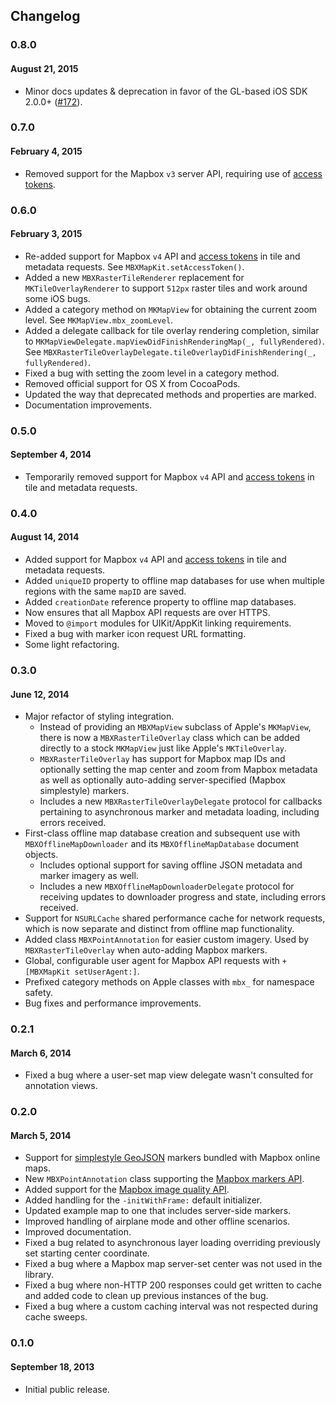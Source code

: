 Changelog
---------

### 0.8.0
#### August 21, 2015

- Minor docs updates & deprecation in favor of the GL-based iOS SDK 2.0.0+ ([#172](https://github.com/mapbox/mbxmapkit/issues/172)). 


### 0.7.0
#### February 4, 2015

- Removed support for the Mapbox `v3` server API, requiring use of [access tokens](https://www.mapbox.com/developers/api/#access-tokens). 

### 0.6.0
#### February 3, 2015

- Re-added support for Mapbox `v4` API and [access tokens](https://www.mapbox.com/developers/api/#access-tokens) in tile and metadata requests. See `MBXMapKit.setAccessToken()`. 
- Added a new `MBXRasterTileRenderer` replacement for `MKTileOverlayRenderer` to support `512px` raster tiles and work around some iOS bugs. 
- Added a category method on `MKMapView` for obtaining the current zoom level. See `MKMapView.mbx_zoomLevel`. 
- Added a delegate callback for tile overlay rendering completion, similar to `MKMapViewDelegate.mapViewDidFinishRenderingMap(_, fullyRendered)`. See `MBXRasterTileOverlayDelegate.tileOverlayDidFinishRendering(_, fullyRendered)`. 
- Fixed a bug with setting the zoom level in a category method. 
- Removed official support for OS X from CocoaPods. 
- Updated the way that deprecated methods and properties are marked. 
- Documentation improvements. 

### 0.5.0
#### September 4, 2014

- Temporarily removed support for Mapbox `v4` API and [access tokens](https://www.mapbox.com/developers/api/#access-tokens) in tile and metadata requests.

### 0.4.0
#### August 14, 2014

- Added support for Mapbox `v4` API and [access tokens](https://www.mapbox.com/developers/api/#access-tokens) in tile and metadata requests. 
- Added `uniqueID` property to offline map databases for use when multiple regions with the same `mapID` are saved. 
- Added `creationDate` reference property to offline map databases. 
- Now ensures that all Mapbox API requests are over HTTPS. 
- Moved to `@import` modules for UIKit/AppKit linking requirements. 
- Fixed a bug with marker icon request URL formatting. 
- Some light refactoring. 

### 0.3.0
#### June 12, 2014

- Major refactor of styling integration. 
    - Instead of providing an `MBXMapView` subclass of Apple's `MKMapView`, there is now a `MBXRasterTileOverlay` class which can be added directly to a stock `MKMapView` just like Apple's `MKTileOverlay`. 
    - `MBXRasterTileOverlay` has support for Mapbox map IDs and optionally setting the map center and zoom from Mapbox metadata as well as optionally auto-adding server-specified (Mapbox simplestyle) markers. 
    - Includes a new `MBXRasterTileOverlayDelegate` protocol for callbacks pertaining to asynchronous marker and metadata loading, including errors received. 
- First-class offline map database creation and subsequent use with `MBXOfflineMapDownloader` and its `MBXOfflineMapDatabase` document objects. 
    - Includes optional support for saving offline JSON metadata and marker imagery as well. 
    - Includes a new `MBXOfflineMapDownloaderDelegate` protocol for receiving updates to downloader progress and state, including errors received. 
- Support for `NSURLCache` shared performance cache for network requests, which is now separate and distinct from offline map functionality. 
- Added class `MBXPointAnnotation` for easier custom imagery. Used by `MBXRasterTileOverlay` when auto-adding Mapbox markers. 
- Global, configurable user agent for Mapbox API requests with `+[MBXMapKit setUserAgent:]`. 
- Prefixed category methods on Apple classes with `mbx_` for namespace safety. 
- Bug fixes and performance improvements. 

### 0.2.1
#### March 6, 2014

- Fixed a bug where a user-set map view delegate wasn't consulted for annotation views.

### 0.2.0
#### March 5, 2014

- Support for [simplestyle GeoJSON](https://www.mapbox.com/developers/api/maps/#geojson) markers bundled with Mapbox online maps.
- New `MBXPointAnnotation` class supporting the [Mapbox markers API](https://www.mapbox.com/developers/api/static/#markers).
- Added support for the [Mapbox image quality API](https://www.mapbox.com/developers/api/static/#format).
- Added handling for the `-initWithFrame:` default initializer.
- Updated example map to one that includes server-side markers.
- Improved handling of airplane mode and other offline scenarios.
- Improved documentation.
- Fixed a bug related to asynchronous layer loading overriding previously set starting center coordinate.
- Fixed a bug where a Mapbox map server-set center was not used in the library.
- Fixed a bug where non-HTTP 200 responses could get written to cache and added code to clean up previous instances of the bug.
- Fixed a bug where a custom caching interval was not respected during cache sweeps.

### 0.1.0
#### September 18, 2013

- Initial public release. 
